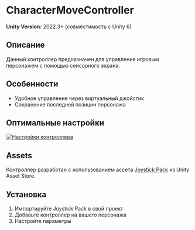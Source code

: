 # CharacterMoveController

**Unity Version:** 2022.3+ (совместимость с Unity 6) 

## Описание

Данный контроллер предназначен для управления игровым персонажем с помощью сенсорного экрана.

## Особенности

- Удобное управление через виртуальный джойстик
- Сохранение последней позиции персонажа

## Оптимальные настройки

[![Настройки контроллера]()]()  

## Assets
Контроллер разработан с использованием ассета [Joystick Pack](https://assetstore.unity.com/packages/tools/input-management/joystick-pack-107631) из Unity Asset Store.


## Установка
1. Импортируйте Joystick Pack в свой проект
2. Добавьте контроллер на вашего персонажа
3. Настройте параметры
